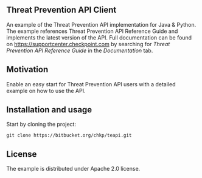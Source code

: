 ## Threat Prevention API Client

An example of the Threat Prevention API implementation for Java & Python. The example references Threat Prevention API Reference Guide and implements the latest version of the API. 
Full documentation can be found on https://supportcenter.checkpoint.com by searching for _Threat Prevention API Reference Guide_ in the _Documentation_ tab.

## Motivation

Enable an easy start for Threat Prevention API users with a detailed example on how to use the API.

## Installation and usage

Start by cloning the project:

~~~~
git clone https://bitbucket.org/chkp/teapi.git
~~~~

## License

The example is distributed under Apache 2.0 license.